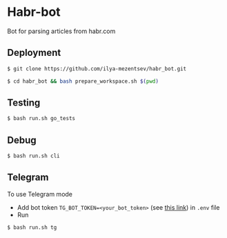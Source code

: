 # Habr-bot

Bot for parsing articles from habr.com

## Deployment
```bash
$ git clone https://github.com/ilya-mezentsev/habr_bot.git

$ cd habr_bot && bash prepare_workspace.sh $(pwd)
```

## Testing
```bash
$ bash run.sh go_tests
```

## Debug
```bash
$ bash run.sh cli
```

## Telegram

To use Telegram mode
* Add bot token ```TG_BOT_TOKEN=<your_bot_token>``` (see [this link](https://core.telegram.org/bots)) in ```.env``` file
* Run
```bash
$ bash run.sh tg
```
